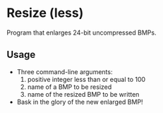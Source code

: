 # Resize (less)

Program that enlarges 24-bit uncompressed BMPs.

<h2>Usage</h2>
<ul>
  <li>
    Three command-line arguments:
    <ol>
      <li>positive integer less than or equal to 100</li>
      <li>name of a BMP to be resized</li>
      <li>name of the resized BMP to be written</li>
    </ol>
  </li>
  <li>Bask in the glory of the new enlarged BMP!</li>
</ul>
